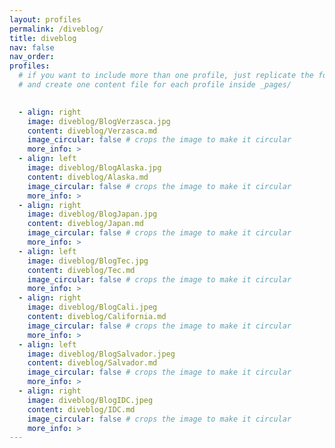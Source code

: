 ```yaml
---
layout: profiles
permalink: /diveblog/
title: diveblog
nav: false
nav_order: 
profiles:
  # if you want to include more than one profile, just replicate the following block
  # and create one content file for each profile inside _pages/
 

  - align: right
    image: diveblog/BlogVerzasca.jpg
    content: diveblog/Verzasca.md
    image_circular: false # crops the image to make it circular
    more_info: > 
  - align: left
    image: diveblog/BlogAlaska.jpg
    content: diveblog/Alaska.md
    image_circular: false # crops the image to make it circular
    more_info: >
  - align: right
    image: diveblog/BlogJapan.jpg
    content: diveblog/Japan.md
    image_circular: false # crops the image to make it circular
    more_info: > 
  - align: left
    image: diveblog/BlogTec.jpg
    content: diveblog/Tec.md
    image_circular: false # crops the image to make it circular
    more_info: >
  - align: right
    image: diveblog/BlogCali.jpeg
    content: diveblog/California.md
    image_circular: false # crops the image to make it circular
    more_info: >
  - align: left
    image: diveblog/BlogSalvador.jpeg
    content: diveblog/Salvador.md
    image_circular: false # crops the image to make it circular
    more_info: >
  - align: right
    image: diveblog/BlogIDC.jpeg
    content: diveblog/IDC.md
    image_circular: false # crops the image to make it circular
    more_info: >
---
```


